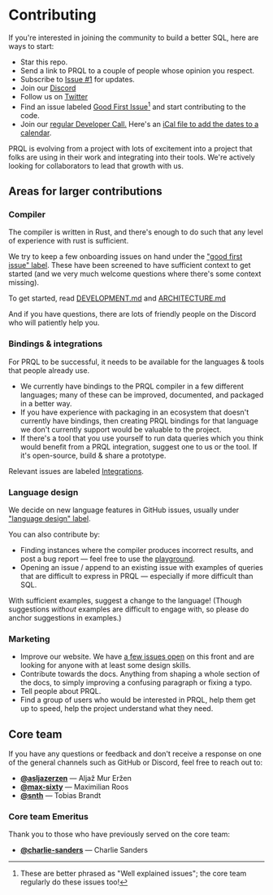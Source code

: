 # Contributing

If you're interested in joining the community to build a better SQL, here are
ways to start:

- Star this repo.
- Send a link to PRQL to a couple of people whose opinion you respect.
- Subscribe to [Issue #1](https://github.com/PRQL/prql/issues/1) for updates.
- Join our [Discord](https://discord.gg/eQcfaCmsNc)
- Follow us on [Twitter](https://twitter.com/prql_lang)
- Find an issue labeled
  [Good First Issue](https://github.com/prql/prql/issues?q=is%3Aissue+is%3Aopen+label%3A%22good+first+issue%22)[^1]
  and start contributing to the code.
- Join our [regular Developer Call.](https://github.com/PRQL/prql/issues/1083)
  Here's an
  [iCal file to add the dates to a calendar](https://raw.githubusercontent.com/prql/prql/main/Fortnightly_Dev_Call.ics).

[^1]:
    These are better phrased as "Well explained issues"; the core team regularly
    do these issues too!

PRQL is evolving from a project with lots of excitement into a project that
folks are using in their work and integrating into their tools. We're actively
looking for collaborators to lead that growth with us.

## Areas for larger contributions

### Compiler

The compiler is written in Rust, and there's enough to do such that any level of
experience with rust is sufficient.

We try to keep a few onboarding issues on hand under the
["good first issue" label](https://github.com/PRQL/prql/labels/good%20first%20issue).
These have been screened to have sufficient context to get started (and we very
much welcome questions where there's some context missing).

To get started, read [DEVELOPMENT.md](./DEVELOPMENT.md) and
[ARCHITECTURE.md](./prql-compiler/ARCHITECTURE.md)

And if you have questions, there are lots of friendly people on the Discord who
will patiently help you.

### Bindings & integrations

For PRQL to be successful, it needs to be available for the languages & tools
that people already use.

- We currently have bindings to the PRQL compiler in a few different languages;
  many of these can be improved, documented, and packaged in a better way.
- If you have experience with packaging in an ecosystem that doesn't currently
  have bindings, then creating PRQL bindings for that language we don't
  currently support would be valuable to the project.
- If there's a tool that you use yourself to run data queries which you think
  would benefit from a PRQL integration, suggest one to us or the tool. If it's
  open-source, build & share a prototype.

Relevant issues are labeled
[Integrations](https://github.com/PRQL/prql/labels/integrations).

### Language design

We decide on new language features in GitHub issues, usually under
["language design" label](https://github.com/PRQL/prql/issues?q=is%3Aopen+label%3Alanguage-design+sort%3Aupdated-desc).

You can also contribute by:

- Finding instances where the compiler produces incorrect results, and post a
  bug report — feel free to use the
  [playground](https://prql-lang.org/playground).
- Opening an issue / append to an existing issue with examples of queries that
  are difficult to express in PRQL — especially if more difficult than SQL.

With sufficient examples, suggest a change to the language! (Though suggestions
_without_ examples are difficult to engage with, so please do anchor suggestions
in examples.)

### Marketing

- Improve our website. We have
  [a few issues open](https://github.com/PRQL/prql/labels/web) on this front and
  are looking for anyone with at least some design skills.
- Contribute towards the docs. Anything from shaping a whole section of the
  docs, to simply improving a confusing paragraph or fixing a typo.
- Tell people about PRQL.
- Find a group of users who would be interested in PRQL, help them get up to
  speed, help the project understand what they need.

## Core team

If you have any questions or feedback and don't receive a response on one of the
general channels such as GitHub or Discord, feel free to reach out to:

- [**@asljazerzen**](https://github.com/aljazerzen) — Aljaž Mur Eržen
- [**@max-sixty**](https://github.com/max-sixty) — Maximilian Roos
- [**@snth**](https://github.com/snth) — Tobias Brandt

### Core team Emeritus

Thank you to those who have previously served on the core team:

- [**@charlie-sanders**](https://github.com/charlie-sanders) — Charlie Sanders
